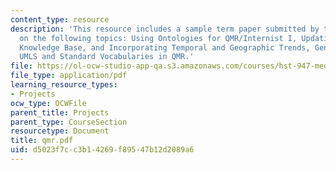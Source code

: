 ```yaml
---
content_type: resource
description: 'This resource includes a sample term paper submitted by the students
  on the following topics: Using Ontologies for QMR/Internist I, Updating the QMR
  Knowledge Base, and Incorporating Temporal and Geographic Trends, Genetic Testing,
  UMLS and Standard Vocabularies in QMR.'
file: https://ol-ocw-studio-app-qa.s3.amazonaws.com/courses/hst-947-medical-artificial-intelligence-spring-2005/d5023f7cc3b14269f89547b12d2089a6_qmr.pdf
file_type: application/pdf
learning_resource_types:
- Projects
ocw_type: OCWFile
parent_title: Projects
parent_type: CourseSection
resourcetype: Document
title: qmr.pdf
uid: d5023f7c-c3b1-4269-f895-47b12d2089a6
---
```

